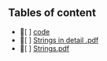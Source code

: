 ## Tables of content
- 📁[ ] [code](./code)
- 📄[ ] [Strings in detail .pdf](./Strings%20in%20detail%20.pdf)
- 📄[ ] [Strings.pdf](./Strings.pdf)

